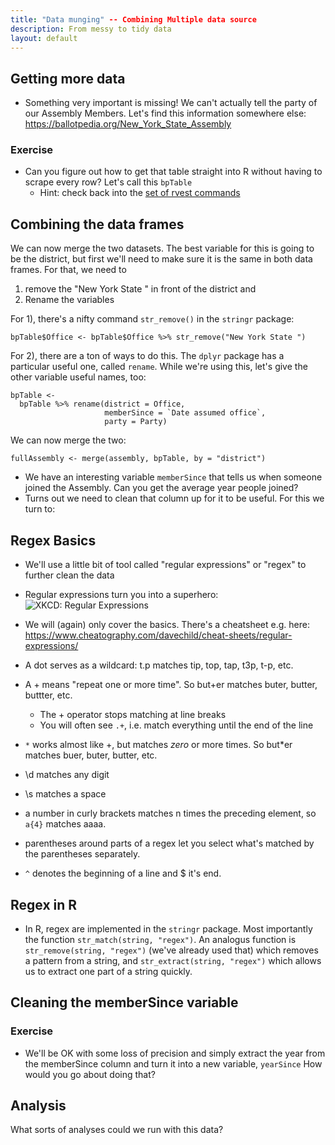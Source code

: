 ```yaml
---
title: "Data munging" -- Combining Multiple data source
description: From messy to tidy data
layout: default
---
```


## Getting more data
* Something very important is missing! We can't actually tell the party of our Assembly Members. Let's find this information somewhere else: https://ballotpedia.org/New_York_State_Assembly

### Exercise
* Can you figure out how to get that table straight into R without having to scrape every row? Let's call this `bpTable`
  * Hint: check back into the [set of rvest commands](first-steps-r)

## Combining the data frames

We can now merge the two datasets. The best variable for this is going to be the district, but first we'll need to make sure it is the same in both data frames. For that, we need to
1. remove the "New York State " in front of the district and
2. Rename the variables

For 1), there's a nifty command `str_remove()` in the `stringr` package:
```
bpTable$Office <- bpTable$Office %>% str_remove("New York State ")
```

For 2), there are a ton of ways to do this. The `dplyr` package has a particular useful one, called `rename`. While we're using this, let's give the other variable useful names, too:
```
bpTable <-
  bpTable %>% rename(district = Office,
                     memberSince = `Date assumed office`,
                     party = Party)
```

We can now merge the two:
```
fullAssembly <- merge(assembly, bpTable, by = "district")
```

* We have an interesting variable `memberSince` that tells us when someone joined the Assembly. Can you get the average year people joined?
* Turns out we need to clean that column up for it to be useful. For this we turn to:

## Regex Basics
* We'll use a little bit of  tool called "regular expressions" or "regex" to further clean the data
* Regular expressions turn you into a superhero:
![XKCD: Regular Expressions](https://imgs.xkcd.com/comics/regular_expressions.png)
* We will (again) only cover the basics. There's a cheatsheet e.g. here: https://www.cheatography.com/davechild/cheat-sheets/regular-expressions/

* A dot serves as a wildcard: t.p matches tip, top, tap, t3p, t-p, etc.
* A + means "repeat one or more time". So but+er matches buter, butter, buttter, etc.
  * The + operator stops matching at line breaks
  * You will often see `.+`, i.e. match everything until the end of the line
* `*` works almost like +, but matches *zero* or more times. So but*er matches buer, buter, butter, etc.
* \\d matches any digit
* \\s matches a space
* a number in curly brackets matches n times the preceding element, so `a{4}` matches aaaa.
* parentheses around parts of a regex let you select what's matched by the parentheses separately.
* `^` denotes the beginning of a line and $ it's end.

## Regex in R
* In R, regex are implemented in the `stringr` package. Most importantly the function `str_match(string, "regex")`. An analogus function is `str_remove(string, "regex")` (we've already used that) which removes a pattern from a string, and `str_extract(string, "regex")` which allows us to extract one part of a string quickly.

## Cleaning the memberSince variable
### Exercise
* We'll be OK with some loss of precision and simply extract the year from the memberSince column and turn it into a new variable, `yearSince`
How would you go about doing that?




## Analysis

What sorts of analyses could we run with this data?
